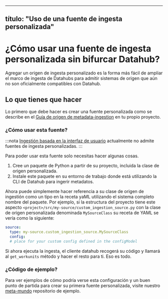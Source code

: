 ***

## título: "Uso de una fuente de ingesta personalizada"

# ¿Cómo usar una fuente de ingesta personalizada sin bifurcar Datahub?

Agregar un origen de ingesta personalizado es la forma más fácil de ampliar el marco de ingesta de Datahubs para admitir sistemas de origen
que aún no son oficialmente compatibles con Datahub.

## Lo que tienes que hacer

Lo primero que debe hacer es crear una fuente personalizada como se describe en
el [Guía de origen de metadata-ingestion](../../metadata-ingestion/adding-source.md) en tu propio proyecto.

### ¿Cómo usar esta fuente?

:::nota
[Ingestión basada en la interfaz de usuario](../ui-ingestion.md) actualmente no admite fuentes de ingesta personalizadas.
:::

Para poder usar esta fuente solo necesitas hacer algunas cosas.

1.  Cree un paquete de Python a partir de su proyecto, incluida la clase de origen personalizada.
2.  Instale este paquete en su entorno de trabajo donde está utilizando la CLI de Datahub para ingerir metadatos.

Ahora puede simplemente hacer referencia a su clase de origen de ingestión como un tipo en la receta yaML utilizando el sistema completo
nombre del paquete. Por ejemplo, si la estructura del proyecto tiene este aspecto `<project>/src/my-source/custom_ingestion_source.py`
con la clase de origen personalizada denominada `MySourceClass` su receta de YAML se vería como la siguiente:

```yaml
source:
  type: my-source.custom_ingestion_source.MySourceClass
  config:
  # place for your custom config defined in the configModel
```

Si ahora ejecuta la ingesta, el cliente datahub recogerá su código y llamará al `get_workunits` método y hacer
el resto para ti. Eso es todo.

### ¿Código de ejemplo?

Para ver ejemplos de cómo podría verse esta configuración y un buen punto de partida para crear su primera fuente personalizada, visite
nuestro [meta-mundo](https://github.com/acryldata/meta-world) repositorio de ejemplo.
